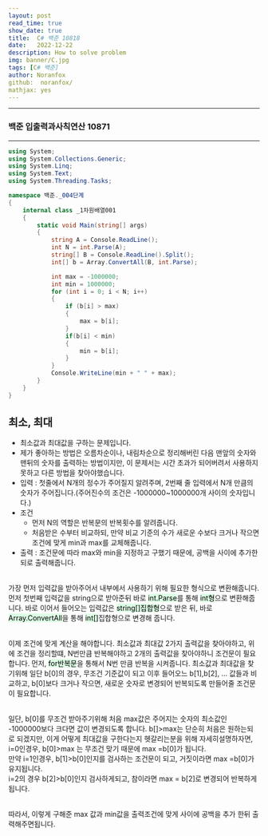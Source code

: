 ```yaml
---
layout: post
read_time: true
show_date: true
title:  C# 백준 10818
date:   2022-12-22
description: How to solve problem
img: banner/C.jpg
tags: [C# 백준]
author: Noranfox
github:  noranfox/
mathjax: yes
---
```


---
### 백준 입출력과사칙연산 10871
---
```c#
using System;
using System.Collections.Generic;
using System.Linq;
using System.Text;
using System.Threading.Tasks;

namespace 백준._004단계
{
    internal class _1차원배열001
    {
        static void Main(string[] args)
        {
            string A = Console.ReadLine();
            int N = int.Parse(A);
            string[] B = Console.ReadLine().Split();
            int[] b = Array.ConvertAll(B, int.Parse);

            int max = -1000000;
            int min = 1000000;
            for (int i = 0; i < N; i++)
            {
                if (b[i] > max)
                {
                    max = b[i];
                }
                if(b[i] < min)
                {
                    min = b[i];
                }    
            }
            Console.WriteLine(min + " " + max);
        }
    }
}
```

## 최소, 최대
  - 최소값과 최대값을 구하는 문제입니다.
  - 제가 좋아하는 방법은 오름차순이나, 내림차순으로 정리해버린 다음 맨앞의 숫자와 맨뒤의 숫자를 출력하는 방법이지만, 이 문제서는 시간 초과가 되어버려서 사용하지 못하고 다른 방법을 찾아야했습니다.
  - 입력 : 첫줄에서 N개의 정수가 주어질지 알려주며, 2번째 줄 입력에서 N개 만큼의 숫자가 주어집니다.(주어진수의 조건은 -1000000~1000000개 사이의 숫자입니다.)
  - 조건 
      - 먼저 N의 역할은 반복문의 반복횟수를 알려줍니다.
      - 처음받은 수부터 비교하되, 만약 비교 기준의 수가 새로운 수보다 크거나 작으면 조건에 맞게  min과 max를 교체해줍니다.<BR>
  - 출력 : 조건문에 따라 max와 min을 지정하고 구했기 때문에, 공백을 사이에 추가한 되로 출력해줍니다.<br><br>

  가장 먼저 입력값을 받아주어서 내부에서 사용하기 위해 필요한 형식으로 변환해줍니다. 먼저 첫번째 입력값을 string으로 받아준뒤 바로 <mark style='background-color: #dcffe4'>int.Parse</mark>를 통해 <mark style='background-color: #dcffe4'>int형</mark>으로 변환해줍니다. 바로 이어서 들어오는 입력값은 <mark style='background-color: #dcffe4'>string[]집합형</mark>으로 받은 뒤, 바로 <mark style='background-color: #dcffe4'>Array.ConvertAll</mark>을 통해 <mark style='background-color: #dcffe4'>int[]</mark>집합형으로 변경해 줍니다. <br><br>

  이제 조건에 맞게 계산을 해야합니다. 최소값과 최대값 2가지 출력값을 찾아야하고, 위에 조건을 정리할떄, N번만큼 반복해야하고 2개의 출력값을 찾아야하니 조건문이 필요합니다.
  먼저, <mark style='background-color: #dcffe4'>for반복문</mark>을 통해서 N번 만큼 반복을 시켜줍니다. 최소값과 최대값을 찾기위해 일단 b[0]의 경우, 무조건 기준값이 되고 이후 들어오느 b[1],b[2], ... 값들과 비교하고, b[0]보다 크거나 작으면, 새로운 숫자로 변경되어 반복되도록 만들어줄 조건문이 필요합니다.<br><br>

  일단, b[0]를 무조건 받아주기위해 처음 max값은 주어지는 숫자의 최소값인 -1000000보다 크다면 값이 변경되도록 합니다. b[]>max는 단순히 처음은 원하는되로 되겠지만, 이게 어떻게 최대값을 구한다는지 헷갈리는분을 위해 자세히설명하자면, <br> i=0인경우, b[0]>max 는 무조건 맞기 때문에 max =b[0]가 됩니다.<br>만약 i=1인경우, b[1]>b[0]인지를 검사하는 조건문이 되고, 거짓이라면 max =b[0]가 유지됩니다. <br>i=2의 경우 b[2]>b[0]인지 검사하게되고, 참이라면 max = b[2]로 변경되어 반복하게됩니다.<br><br>

  따라서, 이렇게 구해준 max 값과 min값을 출력조건에 맞게 사이에 공백을 추가 한뒤 출력해주면됩니다.
